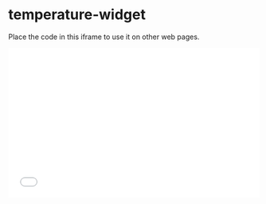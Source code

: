 # temperature-widget

Place the code in this iframe to use it on other web pages.

<iframe width="100%" height="300" src="//dcubetechnologies.com/demo/embed/embed.html" allowfullscreen="allowfullscreen" frameborder="0"></iframe>
